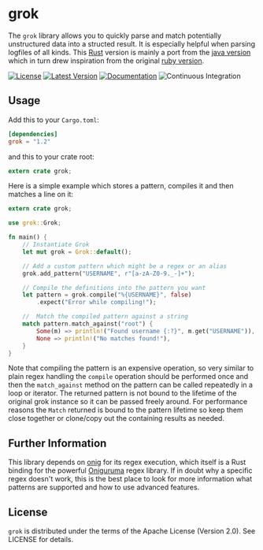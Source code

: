 grok
====
The `grok` library allows you to quickly parse and match potentially unstructured data into a structed result. It is especially helpful when parsing logfiles of all kinds. This [Rust](http://rust-lang.org) version is mainly a port from the [java version](https://github.com/thekrakken/java-grok) which in turn drew inspiration from the original [ruby version](https://github.com/logstash-plugins/logstash-filter-grok).

[![License](https://img.shields.io/badge/License-Apache%202.0-blue.svg)](https://opensource.org/licenses/Apache-2.0)
[![Latest Version](https://img.shields.io/crates/v/grok.svg)](https://crates.io/crates/grok)
[![Documentation](https://docs.rs/grok/badge.svg)](https://docs.rs/grok)
![Continuous Integration](https://github.com/daschl/grok/actions/workflows/ci.yml/badge.svg?branch=main)

## Usage
Add this to your `Cargo.toml`:

```toml
[dependencies]
grok = "1.2"
```

and this to your crate root:

```rust
extern crate grok;
```

Here is a simple example which stores a pattern, compiles it and then matches a line on it:

```rust
extern crate grok;

use grok::Grok;

fn main() {
    // Instantiate Grok
    let mut grok = Grok::default();

    // Add a custom pattern which might be a regex or an alias
    grok.add_pattern("USERNAME", r"[a-zA-Z0-9._-]+");

    // Compile the definitions into the pattern you want
    let pattern = grok.compile("%{USERNAME}", false)
        .expect("Error while compiling!");

    //  Match the compiled pattern against a string
    match pattern.match_against("root") {
        Some(m) => println!("Found username {:?}", m.get("USERNAME")),
        None => println!("No matches found!"),
    }
}
```

Note that compiling the pattern is an expensive operation, so very similar to plain regex handling the `compile`
operation should be performed once and then the `match_against` method on the pattern can be called repeatedly
in a loop or iterator. The returned pattern is not bound to the lifetime of the original grok instance so it can
be passed freely around. For performance reasons the `Match` returned is bound to the pattern lifetime so keep
them close together or clone/copy out the containing results as needed.

## Further Information
This library depends on [onig](https://crates.io/crates/onig) for its regex execution, which itself is a Rust binding for the powerful [Oniguruma](https://github.com/kkos/oniguruma) regex library. If in doubt why a specific regex doesn't work, this is the best place to look for more information what patterns are supported and how to use advanced features.

## License
`grok` is distributed under the terms of the Apache License (Version 2.0). 
See LICENSE for details.
